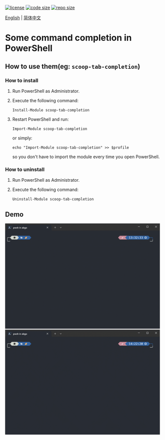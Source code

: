 [![license](https://img.shields.io/github/license/abgox/PS-completions)](https://github.com/ivaquero/scoopet/blob/master/LICENSE)
[![code size](https://img.shields.io/github/languages/code-size/abgox/PS-completions.svg)](https://img.shields.io/github/languages/code-size/abgox/PS-completions.svg)
[![repo size](https://img.shields.io/github/repo-size/abgox/PS-completions.svg)](https://img.shields.io/github/repo-size/abgox/PS-completions.svg)

<p align="left">
<a href="README.md">English</a> |
<a href="README-CN.md">简体中文</a>
</p>

# Some command completion in PowerShell

## How to use them(eg: `scoop-tab-completion`)
### How to install

1. Run PowerShell as Administrator.

2. Execute the following command:

    ```pwsh
    Install-Module scoop-tab-completion
    ```

3. Restart PowerShell and run:

    ```pwsh
    Import-Module scoop-tab-completion
    ```

    or simply:

    ```pwsh
    echo "Import-Module scoop-tab-completion" >> $profile
    ```

    so you don't have to import the module every time you open PowerShell.

### How to uninstall

1. Run PowerShell as Administrator.
2. Execute the following command:

    ```pwsh
    Uninstall-Module scoop-tab-completion
    ```


## Demo
![scoop demo](./scoop-tab-completion-demo.gif)
![scoop demo2](./scoop-tab-completion-demo2.gif)
